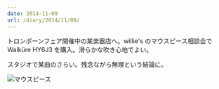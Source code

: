```yaml
---
date: 2014-11-09
url: /diary/2014/11/09/
---
```


トロンボーンフェア開催中の某楽器店へ。willie's のマウスピース相談会で Walküre HY6J3 を購入。滑らかな吹き心地でよい。

スタジオで某曲のさらい。残念ながら無理という結論に。

![マウスピース](http://instagram.com/p/vK3xSVSLjX/media?size=l "マウスピース")